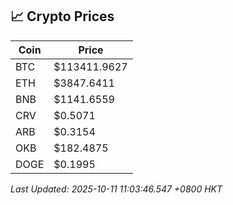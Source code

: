 ## 📈 Crypto Prices

| Coin | Price |
| ---- | ----- |
| BTC | $113411.9627 |
| ETH | $3847.6411 |
| BNB | $1141.6559 |
| CRV | $0.5071 |
| ARB | $0.3154 |
| OKB | $182.4875 |
| DOGE | $0.1995 |

_Last Updated: 2025-10-11 11:03:46.547 +0800 HKT_